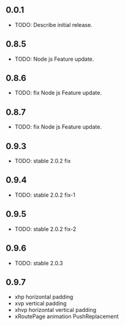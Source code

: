 ## 0.0.1

* TODO: Describe initial release.


## 0.8.5

* TODO: Node js Feature update.

## 0.8.6

* TODO: fix Node js Feature update.

## 0.8.7

* TODO: fix Node js Feature update.

## 0.9.3

* TODO: stable 2.0.2 fix

## 0.9.4

* TODO: stable 2.0.2 fix-1

## 0.9.5

* TODO: stable 2.0.2 fix-2


## 0.9.6

* TODO: stable 2.0.3 

## 0.9.7

* xhp horizontal padding
* xvp vertical padding
* xhvp horizontal vertical padding
* xRoutePage animation PushReplacement